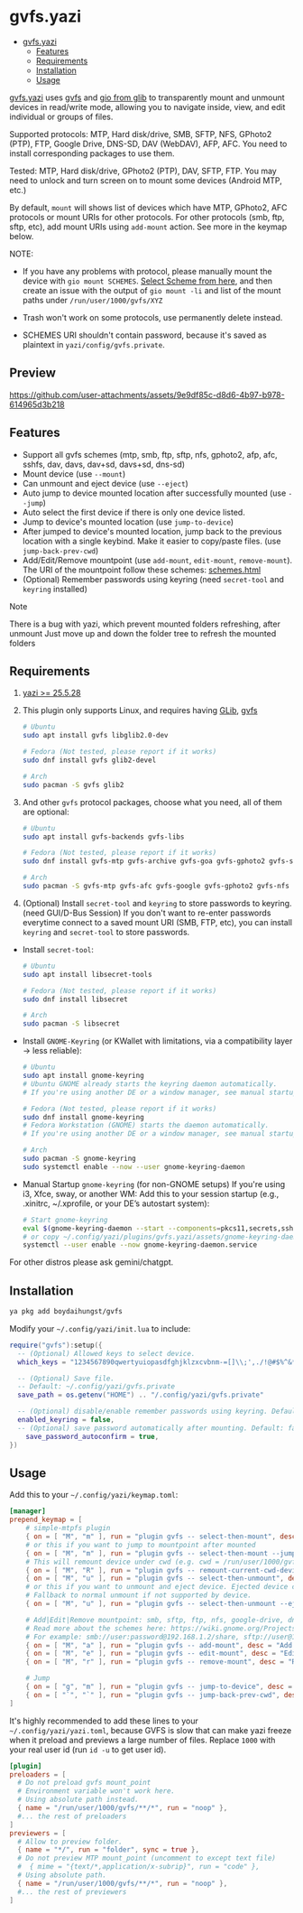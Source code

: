 # gvfs.yazi

<!--toc:start-->

- [gvfs.yazi](#gvfsyazi)
  - [Features](#features)
  - [Requirements](#requirements)
  - [Installation](#installation)
  - [Usage](#usage)
  <!--toc:end-->

[gvfs.yazi](https://github.com/boydaihungst/gvfs.yazi) uses [gvfs](https://wiki.gnome.org/Projects/gvfs) and [gio from glib](https://github.com/GNOME/glib) to transparently mount and unmount devices in read/write mode,
allowing you to navigate inside, view, and edit individual or groups of files.

Supported protocols: MTP, Hard disk/drive, SMB, SFTP, NFS, GPhoto2 (PTP), FTP, Google Drive, DNS-SD, DAV (WebDAV), AFP, AFC.
You need to install corresponding packages to use them.

Tested: MTP, Hard disk/drive, GPhoto2 (PTP), DAV, SFTP, FTP. You may need to unlock and turn screen on to mount some devices (Android MTP, etc.)

By default, `mount` will shows list of devices which have MTP, GPhoto2, AFC protocols or mount URIs for other protocols.
For other protocols (smb, ftp, sftp, etc), add mount URIs using `add-mount` action. See more in the keymap below.

NOTE:

- If you have any problems with protocol, please manually mount the device with `gio mount SCHEMES`. [Select Scheme from here](<https://wiki.gnome.org/Projects(2f)gvfs(2f)schemes.html>),
  and then create an issue with the output of `gio mount -li` and list of the mount paths under `/run/user/1000/gvfs/XYZ`

- Trash won't work on some protocols, use permanently delete instead.

- SCHEMES URI shouldn't contain password, because it's saved as plaintext in `yazi/config/gvfs.private`.

## Preview

https://github.com/user-attachments/assets/9e9df85c-d8d6-4b97-b978-614965d3b218

## Features

- Support all gvfs schemes (mtp, smb, ftp, sftp, nfs, gphoto2, afp, afc, sshfs, dav, davs, dav+sd, davs+sd, dns-sd)
- Mount device (use `--mount`)
- Can unmount and eject device (use `--eject`)
- Auto jump to device mounted location after successfully mounted (use `--jump`)
- Auto select the first device if there is only one device listed.
- Jump to device's mounted location (use `jump-to-device`)
- After jumped to device's mounted location, jump back to the previous location
  with a single keybind. Make it easier to copy/paste files. (use `jump-back-prev-cwd`)
- Add/Edit/Remove mountpoint (use `add-mount`, `edit-mount`, `remove-mount`). The URI of the mountpoint follow these schemes: [schemes.html](<https://wiki.gnome.org/Projects(2f)gvfs(2f)schemes.html>)
- (Optional) Remember passwords using keyring (need `secret-tool` and `keyring` installed)

> [!NOTE]
> There is a bug with yazi, which prevent mounted folders refreshing, after unmount
> Just move up and down the folder tree to refresh the mounted folders

## Requirements

1. [yazi >= 25.5.28](https://github.com/sxyazi/yazi)

2. This plugin only supports Linux, and requires having [GLib](https://github.com/GNOME/glib), [gvfs](https://gitlab.gnome.org/GNOME/gvfs)

   ```sh
   # Ubuntu
   sudo apt install gvfs libglib2.0-dev

   # Fedora (Not tested, please report if it works)
   sudo dnf install gvfs glib2-devel

   # Arch
   sudo pacman -S gvfs glib2
   ```

3. And other `gvfs` protocol packages, choose what you need, all of them are optional:

   ```sh
   # Ubuntu
   sudo apt install gvfs-backends gvfs-libs

   # Fedora (Not tested, please report if it works)
   sudo dnf install gvfs-mtp gvfs-archive gvfs-goa gvfs-gphoto2 gvfs-smb gvfs-afc gvfs-dnssd

   # Arch
   sudo pacman -S gvfs-mtp gvfs-afc gvfs-google gvfs-gphoto2 gvfs-nfs gvfs-smb gvfs-afc gvfs-dnssd gvfs-goa gvfs-onedrive gvfs-wsdd
   ```

4. (Optional) Install `secret-tool` and `keyring` to store passwords to keyring. (need GUI/D-Bus Session)
   If you don't want to re-enter passwords everytime connect to a saved mount URI (SMB, FTP, etc), you can install `keyring` and `secret-tool` to store passwords.

- Install `secret-tool`:

  ```sh
  # Ubuntu
  sudo apt install libsecret-tools

  # Fedora (Not tested, please report if it works)
  sudo dnf install libsecret

  # Arch
  sudo pacman -S libsecret
  ```

- Install `GNOME-Keyring` (or KWallet with limitations, via a compatibility layer -> less reliable):

  ```sh
  # Ubuntu
  sudo apt install gnome-keyring
  # Ubuntu GNOME already starts the keyring daemon automatically.
  # If you're using another DE or a window manager, see manual startup notes below.

  # Fedora (Not tested, please report if it works)
  sudo dnf install gnome-keyring
  # Fedora Workstation (GNOME) starts the daemon automatically.
  # If you're using another DE or a window manager, see manual startup notes below.

  # Arch
  sudo pacman -S gnome-keyring
  sudo systemctl enable --now --user gnome-keyring-daemon
  ```

- Manual Startup `gnome-keyring` (for non-GNOME setups)
  If you're using i3, Xfce, sway, or another WM:
  Add this to your session startup (e.g., .xinitrc, ~/.xprofile, or your DE’s autostart system):

  ```sh
  # Start gnome-keyring
  eval $(gnome-keyring-daemon --start --components=pkcs11,secrets,ssh)
  # or copy ~/.config/yazi/plugins/gvfs.yazi/assets/gnome-keyring-daemon.service to ~/.config/systemd/user and run:
  systemctl --user enable --now gnome-keyring-daemon.service
  ```

For other distros please ask gemini/chatgpt.

## Installation

```sh
ya pkg add boydaihungst/gvfs
```

Modify your `~/.config/yazi/init.lua` to include:

```lua
require("gvfs"):setup({
  -- (Optional) Allowed keys to select device.
  which_keys = "1234567890qwertyuiopasdfghjklzxcvbnm-=[]\\;',./!@#$%^&*()_+{}|:\"<>?",

  -- (Optional) Save file.
  -- Default: ~/.config/yazi/gvfs.private
  save_path = os.getenv("HOME") .. "/.config/yazi/gvfs.private"

  -- (Optional) disable/enable remember passwords using keyring. Default: true
  enabled_keyring = false,
  -- (Optional) save password automatically after mounting. Default: false
	save_password_autoconfirm = true,
})
```

## Usage

Add this to your `~/.config/yazi/keymap.toml`:

```toml
[manager]
prepend_keymap = [
    # simple-mtpfs plugin
    { on = [ "M", "m" ], run = "plugin gvfs -- select-then-mount", desc = "Select device then mount" },
    # or this if you want to jump to mountpoint after mounted
    { on = [ "M", "m" ], run = "plugin gvfs -- select-then-mount --jump", desc = "Select device to mount and jump to its mount point" },
    # This will remount device under cwd (e.g. cwd = /run/user/1000/gvfs/DEVICE_1/FOLDER_A, device mountpoint = /run/user/1000/gvfs/DEVICE_1)
    { on = [ "M", "R" ], run = "plugin gvfs -- remount-current-cwd-device", desc = "Remount device under cwd" },
    { on = [ "M", "u" ], run = "plugin gvfs -- select-then-unmount", desc = "Select device then unmount" },
    # or this if you want to unmount and eject device. Ejected device can safely be removed.
    # Fallback to normal unmount if not supported by device.
    { on = [ "M", "u" ], run = "plugin gvfs -- select-then-unmount --eject", desc = "Select device then eject" },

    # Add|Edit|Remove mountpoint: smb, sftp, ftp, nfs, google-drive, dns-sd, dav, davs, dav+sd, davs+sd, afp, afc, sshfs
    # Read more about the schemes here: https://wiki.gnome.org/Projects(2f)gvfs(2f)schemes.html
    # For example: smb://user:password@192.168.1.2/share, sftp://user@192.168.1.2/, ftp://192.168.1.2/
    { on = [ "M", "a" ], run = "plugin gvfs -- add-mount", desc = "Add a GVFS mount URI" },
    { on = [ "M", "e" ], run = "plugin gvfs -- edit-mount", desc = "Edit a GVFS mount URI" },
    { on = [ "M", "r" ], run = "plugin gvfs -- remove-mount", desc = "Remove a GVFS mount URI" },

    # Jump
    { on = [ "g", "m" ], run = "plugin gvfs -- jump-to-device", desc = "Select device then jump to its mount point" },
    { on = [ "`", "`" ], run = "plugin gvfs -- jump-back-prev-cwd", desc = "Jump back to the position before jumped to device" },
]
```

It's highly recommended to add these lines to your `~/.config/yazi/yazi.toml`,
because GVFS is slow that can make yazi freeze when it preload and previews a large number of files.
Replace `1000` with your real user id (run `id -u` to get user id).

```toml
[plugin]
preloaders = [
  # Do not preload gvfs mount_point
  # Environment variable won't work here.
  # Using absolute path instead.
  { name = "/run/user/1000/gvfs/**/*", run = "noop" },
  #... the rest of preloaders
]
previewers = [
  # Allow to preview folder.
  { name = "*/", run = "folder", sync = true },
  # Do not preview MTP mount_point (uncomment to except text file)
  #  { mime = "{text/*,application/x-subrip}", run = "code" },
  # Using absolute path.
  { name = "/run/user/1000/gvfs/**/*", run = "noop" },
  #... the rest of previewers
]
```
